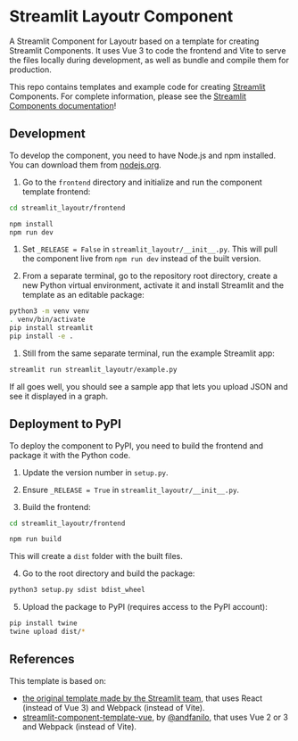 # Streamlit Layoutr Component

A Streamlit Component for Layoutr based on a template for creating Streamlit Components. It uses Vue 3 to code the frontend and Vite to serve the files locally during development, as well as bundle and compile them for production.

This repo contains templates and example code for creating [Streamlit](https://streamlit.io) Components. For complete information, please see the [Streamlit Components documentation](https://docs.streamlit.io/en/latest/streamlit_components.html)!

## Development

To develop the component, you need to have Node.js and npm installed. You can download them from [nodejs.org](https://nodejs.org/).

1. Go to the `frontend` directory and initialize and run the component template frontend:
``` bash
cd streamlit_layoutr/frontend
```
``` bash
npm install
npm run dev
```

1. Set `_RELEASE = False` in `streamlit_layoutr/__init__.py`. This will pull the component live from `npm run dev` instead of the built version.

1. From a separate terminal, go to the repository root directory, create a new Python virtual environment, activate it and install Streamlit and the template as an editable package:
``` bash
python3 -m venv venv
. venv/bin/activate
pip install streamlit
pip install -e .
```

1. Still from the same separate terminal, run the example Streamlit app:
``` bash
streamlit run streamlit_layoutr/example.py
```

If all goes well, you should see a sample app that lets you upload JSON and see it displayed in a graph.

## Deployment to PyPI

To deploy the component to PyPI, you need to build the frontend and package it with the Python code.

1. Update the version number in `setup.py`.

2. Ensure `_RELEASE = True` in `streamlit_layoutr/__init__.py`.

3. Build the frontend:
``` bash
cd streamlit_layoutr/frontend
```
``` bash
npm run build
```
This will create a `dist` folder with the built files.

4. Go to the root directory and build the package:
``` bash
python3 setup.py sdist bdist_wheel
```

5. Upload the package to PyPI (requires access to the PyPI account):
``` bash
pip install twine
twine upload dist/*
```

## References

This template is based on:
* [the original template made by the Streamlit team](https://github.com/streamlit/component-template/tree/master/template), that uses React (instead of Vue 3) and Webpack (instead of Vite).
* [streamlit-component-template-vue](https://github.com/andfanilo/streamlit-component-template-vue/tree/vue3), by [@andfanilo](https://github.com/andfanilo), that uses Vue 2 or 3 and Webpack (instead of Vite).
